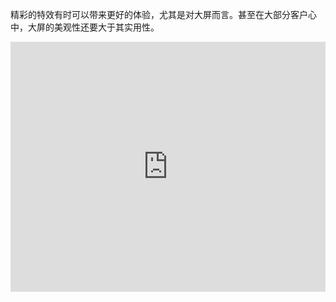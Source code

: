 精彩的特效有时可以带来更好的体验，尤其是对大屏而言。甚至在大部分客户心中，大屏的美观性还要大于其实用性。



<iframe src="https://open.hand-china.com/community" style="height:400px;width:100%" scrolling="no" border="0"
    frameborder="no" framespacing="0" allowfullscreen="true"> </iframe>

